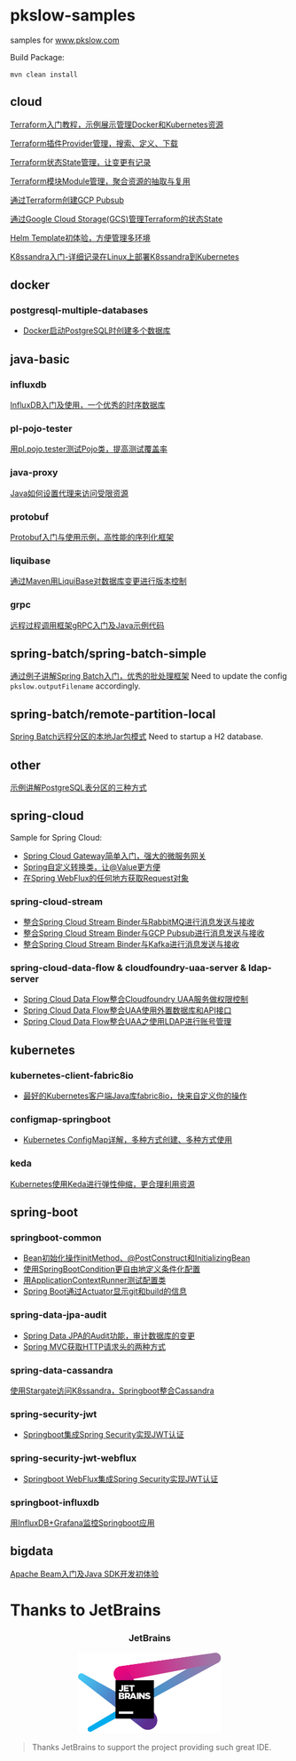 # pkslow-samples
samples for www.pkslow.com

Build Package:
```shell script
mvn clean install
```


## cloud
[Terraform入门教程，示例展示管理Docker和Kubernetes资源](https://www.pkslow.com/archives/terraform)

[Terraform插件Provider管理，搜索、定义、下载](https://www.pkslow.com/archives/terraform-provider)

[Terraform状态State管理，让变更有记录](https://www.pkslow.com/archives/terraform-state)

[Terraform模块Module管理，聚合资源的抽取与复用](https://www.pkslow.com/archives/terraform-module)

[通过Terraform创建GCP Pubsub](https://www.pkslow.com/archives/terraform-gcp-pubsub)

[通过Google Cloud Storage(GCS)管理Terraform的状态State](https://www.pkslow.com/archives/terraform-gcs)

[Helm Template初体验，方便管理多环境](https://www.pkslow.com/archives/helm-template)

[K8ssandra入门-详细记录在Linux上部署K8ssandra到Kubernetes](https://www.pkslow.com/archives/k8ssandra)


## docker
### postgresql-multiple-databases
- [Docker启动PostgreSQL时创建多个数据库](https://www.pkslow.com/archives/docker-postgresql-multiple-databases)

## java-basic

### influxdb
[InfluxDB入门及使用，一个优秀的时序数据库](https://www.pkslow.com/archives/influxdb-introduction)

### pl-pojo-tester
[用pl.pojo.tester测试Pojo类，提高测试覆盖率](https://www.pkslow.com/archives/pl-pojo-tester)

### java-proxy
[Java如何设置代理来访问受限资源](https://www.pkslow.com/archives/java-proxy)

### protobuf
[Protobuf入门与使用示例，高性能的序列化框架](https://www.pkslow.com/archives/protobuf-introduction)

### liquibase
[通过Maven用LiquiBase对数据库变更进行版本控制](https://www.pkslow.com/archives/liquibase)

### grpc
[远程过程调用框架gRPC入门及Java示例代码](https://www.pkslow.com/archives/grpc-introduction)

## spring-batch/spring-batch-simple
[通过例子讲解Spring Batch入门，优秀的批处理框架](https://www.pkslow.com/archives/spring-batch-introduction)
Need to update the config `pkslow.outputFilename` accordingly.

## spring-batch/remote-partition-local
[Spring Batch远程分区的本地Jar包模式](https://www.pkslow.com/archives/spring-batch-remote-partition-local-jar)
Need to startup a H2 database.

## other
[示例讲解PostgreSQL表分区的三种方式](https://www.pkslow.com/archives/postgresql-partitioning)

## spring-cloud
Sample for Spring Cloud:
- [Spring Cloud Gateway简单入门，强大的微服务网关](https://www.pkslow.com/archives/spring-cloud-gateway-introduction)
- [Spring自定义转换类，让@Value更方便](https://www.pkslow.com/archives/spring-custom-convert)
- [在Spring WebFlux的任何地方获取Request对象](https://www.pkslow.com/archives/spring-webflux-get-request)

### spring-cloud-stream
- [整合Spring Cloud Stream Binder与RabbitMQ进行消息发送与接收](https://www.pkslow.com/archives/spring-cloud-stream-binder-rabbit)
- [整合Spring Cloud Stream Binder与GCP Pubsub进行消息发送与接收](https://www.pkslow.com/archives/spring-cloud-stream-binder-pubsub)
- [整合Spring Cloud Stream Binder与Kafka进行消息发送与接收](https://www.pkslow.com/archives/spring-cloud-stream-binder-kafka)



### spring-cloud-data-flow & cloudfoundry-uaa-server & ldap-server

- [Spring Cloud Data Flow整合Cloudfoundry UAA服务做权限控制](https://www.pkslow.com/archives/spring-cloud-dataflow-uaa)
- [Spring Cloud Data Flow整合UAA使用外置数据库和API接口](https://www.pkslow.com/archives/spring-cloud-dataflow-uaa-api)
- [Spring Cloud Data Flow整合UAA之使用LDAP进行账号管理](https://www.pkslow.com/archives/spring-cloud-dataflow-uaa-ldap)


## kubernetes
### kubernetes-client-fabric8io
- [最好的Kubernetes客户端Java库fabric8io，快来自定义你的操作](https://www.pkslow.com/archives/kubernetes-client-fabric8io)

### configmap-springboot
- [Kubernetes ConfigMap详解，多种方式创建、多种方式使用](https://www.pkslow.com/archives/kubernetes-configmap)


### keda
[Kubernetes使用Keda进行弹性伸缩，更合理利用资源](https://www.pkslow.com/archives/keda)


## spring-boot
### springboot-common
- [Bean初始化操作initMethod、@PostConstruct和InitializingBean](https://www.pkslow.com/archives/bean-initializing)
- [使用SpringBootCondition更自由地定义条件化配置](https://www.pkslow.com/archives/springbootcondition)
- [用ApplicationContextRunner测试配置类](https://www.pkslow.com/archives/test-config-class-with-applicationcontextrunner)
- [Spring Boot通过Actuator显示git和build的信息](https://www.pkslow.com/archives/springboot-actuator-git-build-info)


### spring-data-jpa-audit
- [Spring Data JPA的Audit功能，审计数据库的变更](https://www.pkslow.com/archives/spring-data-jpa-audit)
- [Spring MVC获取HTTP请求头的两种方式](https://www.pkslow.com/archives/spring-mvc-get-headers)

### spring-data-cassandra
[使用Stargate访问K8ssandra，Springboot整合Cassandra](https://www.pkslow.com/archives/k8ssandra-stargatre)


### spring-security-jwt
- [Springboot集成Spring Security实现JWT认证](https://www.pkslow.com/archives/springboot-spring-security-jwt-web)

### spring-security-jwt-webflux
- [Springboot WebFlux集成Spring Security实现JWT认证](https://www.pkslow.com/archives/springboot-spring-security-jwt-webflux)

### springboot-influxdb
[用InfluxDB+Grafana监控Springboot应用](https://www.pkslow.com/archives/springboot-monitored-by-influxdb-grafana)


## bigdata
[Apache Beam入门及Java SDK开发初体验](https://www.pkslow.com/archives/apache-beam)


# Thanks to JetBrains

<h3 align="center">JetBrains</h3>

<p align="center">
  <a href="https://www.jetbrains.com/?from=pkslow-samples">
    <img width="260px" src="jetbrains-variant-4.png">
  </a>
</p>

> Thanks JetBrains to support the project providing such great IDE.
